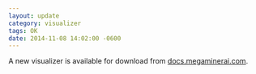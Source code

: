 ```yaml
---
layout: update
category: visualizer
tags: OK
date: 2014-11-08 14:02:00 -0600
---
```


A new visualizer is available for download from
[docs.megaminerai.com](http://docs.megaminerai.com/plants/).
